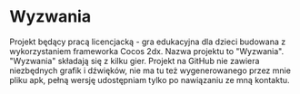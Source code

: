 # Wyzwania
Projekt będący pracą licencjacką - gra edukacyjna dla dzieci budowana z wykorzystaniem frameworka Cocos 2dx. Nazwa projektu to "Wyzwania". "Wyzwania" składają się z kilku gier. Projekt na GitHub nie zawiera niezbędnych grafik i dźwięków, nie ma tu też wygenerowanego przez mnie pliku apk, pełną wersję udostępniam tylko po nawiązaniu ze mną kontaktu. 
